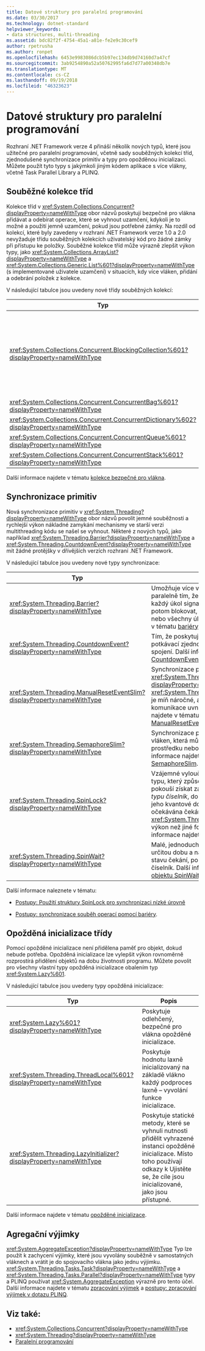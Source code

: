 ```yaml
---
title: Datové struktury pro paralelní programování
ms.date: 03/30/2017
ms.technology: dotnet-standard
helpviewer_keywords:
- data structures, multi-threading
ms.assetid: bdc82f2f-4754-45a1-a81e-fe2e9c30cef9
author: rpetrusha
ms.author: ronpet
ms.openlocfilehash: 6453e9983086dcb5b97ec134db9d74160d7a47cf
ms.sourcegitcommit: 3ab9254890a52a50762995fa6d7d77a00348db7e
ms.translationtype: MT
ms.contentlocale: cs-CZ
ms.lasthandoff: 09/19/2018
ms.locfileid: "46323623"
---
```

# <a name="data-structures-for-parallel-programming"></a>Datové struktury pro paralelní programování
Rozhraní .NET Framework verze 4 přináší několik nových typů, které jsou užitečné pro paralelní programování, včetně sady souběžných kolekcí tříd, zjednodušené synchronizace primitiv a typy pro opožděnou inicializaci. Můžete použít tyto typy s jakýmkoli jiným kódem aplikace s více vlákny, včetně Task Parallel Library a PLINQ.  
  
## <a name="concurrent-collection-classes"></a>Souběžné kolekce tříd  
 Kolekce tříd v <xref:System.Collections.Concurrent?displayProperty=nameWithType> obor názvů poskytují bezpečné pro vlákna přidávat a odebírat operace, které se vyhnout uzamčení, kdykoli je to možné a použití jemně uzamčení, pokud jsou potřebné zámky. Na rozdíl od kolekcí, které byly zavedeny v rozhraní .NET Framework verze 1.0 a 2.0 nevyžaduje třídu souběžných kolekcích uživatelský kód pro žádné zámky při přístupu ke položky. Souběžné kolekce tříd může výrazně zlepšit výkon typy, jako <xref:System.Collections.ArrayList?displayProperty=nameWithType> a <xref:System.Collections.Generic.List%601?displayProperty=nameWithType> (s implementované uživatele uzamčení) v situacích, kdy více vláken, přidání a odebrání položek z kolekce.  
  
 V následující tabulce jsou uvedeny nové třídy souběžných kolekcí:  
  
|Typ|Popis|  
|----------|-----------------|  
|<xref:System.Collections.Concurrent.BlockingCollection%601?displayProperty=nameWithType>|Poskytuje blokování a možnosti pro kolekce bezpečné pro vlákna, které implementují ohraničující <xref:System.Collections.Concurrent.IProducerConsumerCollection%601?displayProperty=nameWithType>. Výrobce vlákna blokovat, pokud nejsou dostupné žádné sloty nebo pokud kolekce je plná. Příjemce vlákna blokovat, pokud kolekce je prázdná. Tento typ podporuje také neblokující přístup tak, že příjemci a výrobci. <xref:System.Collections.Concurrent.BlockingCollection%601> lze jej použít jako základní třída nebo záložní úložiště k poskytování blokování a ohraničující pro třídy kolekce, které podporuje <xref:System.Collections.Generic.IEnumerable%601>.|  
|<xref:System.Collections.Concurrent.ConcurrentBag%601?displayProperty=nameWithType>|Implementace bezpečné pro vlákna kontejner objektů a dat, která poskytuje škálovatelné přidat a operacemi get.|  
|<xref:System.Collections.Concurrent.ConcurrentDictionary%602?displayProperty=nameWithType>|Typ slovníku souběžného a škálovatelná.|  
|<xref:System.Collections.Concurrent.ConcurrentQueue%601?displayProperty=nameWithType>|Fronty FIFO souběžného a škálovatelná.|  
|<xref:System.Collections.Concurrent.ConcurrentStack%601?displayProperty=nameWithType>|Zásobník LIFO souběžného a škálovatelná.|  
  
 Další informace najdete v tématu [kolekce bezpečné pro vlákna](../../../docs/standard/collections/thread-safe/index.md).  
  
## <a name="synchronization-primitives"></a>Synchronizace primitiv  
 Nová synchronizace primitiv v <xref:System.Threading?displayProperty=nameWithType> obor názvů povolit jemné souběžnosti a rychlejší výkon nákladné zamykání mechanismy ve starší verzi multithreading kódu se našel se vyhnout. Některé z nových typů, jako například <xref:System.Threading.Barrier?displayProperty=nameWithType> a <xref:System.Threading.CountdownEvent?displayProperty=nameWithType> mít žádné protějšky v dřívějších verzích rozhraní .NET Framework.  
  
 V následující tabulce jsou uvedeny nové typy synchronizace:  
  
|Typ|Popis|  
|----------|-----------------|  
|<xref:System.Threading.Barrier?displayProperty=nameWithType>|Umožňuje více vláken pro práci na algoritmus paralelně tím, že poskytuje bod, ve kterém každý úkol signalizuje, že jeho doručení a potom blokovat, dokud se objevit některé nebo všechny úlohy. Další informace najdete v tématu [bariéry](../../../docs/standard/threading/barrier.md).|  
|<xref:System.Threading.CountdownEvent?displayProperty=nameWithType>|Tím, že poskytuje mechanismus pro snadné potkávací zjednodušuje scénáře rozvětvení a spojení. Další informace najdete v tématu [CountdownEvent](../../../docs/standard/threading/countdownevent.md).|  
|<xref:System.Threading.ManualResetEventSlim?displayProperty=nameWithType>|Synchronizace primitiv podobný <xref:System.Threading.ManualResetEvent?displayProperty=nameWithType>. <xref:System.Threading.ManualResetEventSlim> je míň náročné, ale jde použít jenom pro komunikace uvnitř procesu. Další informace najdete v tématu [ManualResetEvent a ManualResetEventSlim](../../../docs/standard/threading/manualresetevent-and-manualreseteventslim.md).|  
|<xref:System.Threading.SemaphoreSlim?displayProperty=nameWithType>|Synchronizace primitiv, která omezuje počet vláken, která může současně přistupovat k prostředku nebo fond prostředků. Další informace najdete v tématu [Semaphore a SemaphoreSlim](../../../docs/standard/threading/semaphore-and-semaphoreslim.md).|  
|<xref:System.Threading.SpinLock?displayProperty=nameWithType>|Vzájemné vyloučení zámek jednoduchého typu, který způsobí, že vlákno, které se pokouší získat zámek čekat ve smyčce, nebo *typu číselník*, dobu před tím, než získávání jeho kvantové doby. Ve scénářích, kde je očekávána čekání na uzamčení krátkodobé <xref:System.Threading.SpinLock> nabízí vyšší výkon než jiné formy uzamčení. Další informace najdete v tématu [SpinLock](../../../docs/standard/threading/spinlock.md).|  
|<xref:System.Threading.SpinWait?displayProperty=nameWithType>|Malé, jednoduchý typ, který bude aktivovat určitou dobu a nakonec umístit vlákno do stavu čekání, pokud je překročen počet typu číselník.  Další informace najdete v tématu [objektu SpinWait](../../../docs/standard/threading/spinwait.md).|  
  
 Další informace naleznete v tématu:  
  
-   [Postupy: Použití struktury SpinLock pro synchronizaci nízké úrovně](../../../docs/standard/threading/how-to-use-spinlock-for-low-level-synchronization.md)  
  
-   [Postupy: synchronizace souběh operací pomocí bariéry](../../../docs/standard/threading/how-to-synchronize-concurrent-operations-with-a-barrier.md).  
  
## <a name="lazy-initialization-classes"></a>Opožděná inicializace třídy  
 Pomocí opožděné inicializace není přidělena paměť pro objekt, dokud nebude potřeba. Opožděná inicializace lze vylepšit výkon rovnoměrně rozprostírá přidělení objektů na dobu životnosti programu. Můžete povolit pro všechny vlastní typy opožděná inicializace obalením typ <xref:System.Lazy%601>.  
  
 V následující tabulce jsou uvedeny typy opožděná inicializace:  
  
|Typ|Popis|  
|----------|-----------------|  
|<xref:System.Lazy%601?displayProperty=nameWithType>|Poskytuje odlehčený, bezpečné pro vlákna opožděné inicializace.|  
|<xref:System.Threading.ThreadLocal%601?displayProperty=nameWithType>|Poskytuje hodnotu laxně inicializovaný na základě vlákno každý podproces laxně – vyvolání funkce inicializace.|  
|<xref:System.Threading.LazyInitializer?displayProperty=nameWithType>|Poskytuje statické metody, které se vyhnuli nutnosti přidělit vyhrazené instanci opožděné inicializace. Místo toho používají odkazy k Ujistěte se, že cíle jsou inicializované, jako jsou přístupné.|  
  
 Další informace najdete v tématu [opožděné inicializace](../../../docs/framework/performance/lazy-initialization.md).  
  
## <a name="aggregate-exceptions"></a>Agregační výjimky  
 <xref:System.AggregateException?displayProperty=nameWithType> Typ lze použít k zachycení výjimky, které jsou vyvolány souběžně v samostatných vláknech a vrátit je do spojovacího vlákna jako jednu výjimku. <xref:System.Threading.Tasks.Task?displayProperty=nameWithType> a <xref:System.Threading.Tasks.Parallel?displayProperty=nameWithType> typy a PLINQ používat <xref:System.AggregateException> výrazně pro tento účel. Další informace najdete v tématu [zpracování výjimek](../../../docs/standard/parallel-programming/exception-handling-task-parallel-library.md) a [postupy: zpracování výjimek v dotazu PLINQ](../../../docs/standard/parallel-programming/how-to-handle-exceptions-in-a-plinq-query.md).  
  
## <a name="see-also"></a>Viz také:

- <xref:System.Collections.Concurrent?displayProperty=nameWithType>  
- <xref:System.Threading?displayProperty=nameWithType>  
- [Paralelní programování](../../../docs/standard/parallel-programming/index.md)
